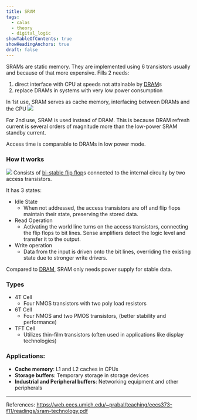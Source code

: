 ```yaml
---
title: SRAM
tags:
  - calas
  - theory
  - digital_logic
showTableOfContents: true
showHeadingAnchors: true
draft: false
---
```

SRAMs are static memory. They are implemented using 6 transistors usually and because of that more expensive. 
Fills 2 needs:
1. direct interface with CPU at speeds not attainable by [DRAM](/posts/contentcalastheoriesdram/)s
2. replace DRAMs in systems with very low power consumption

In 1st use, SRAM serves as cache memory, interfacing between DRAMs and the CPU
![](/images/Pasted%20image%2020250524194226.png)

For 2nd use, SRAM is used instead of DRAM. This is because DRAM refresh current is several orders of magnitude more than the low-power SRAM standby current. 

Access time is comparable to DRAMs in low power mode.

### How it works

![](/images/Pasted%20image%2020250524221931.png)
Consists of [bi-stable flip flop](/posts/bistable-flip-flop/)s connected to the internal circuity by two access transistors. 

It has 3 states:
- Idle State
	- When not addressed, the access transistors are off and flip flops maintain their state, preserving the stored data.
- Read Operation
	- Activating the world line turns on the access transistors, connecting the flip flops to bit lines. Sense amplifiers detect the logic level and transfer it to the output.
- Write operation
	- Data from the input is driven onto the bit lines, overriding the existing state due to stronger write drivers.

Compared to [DRAM](/posts/contentcalastheoriesdram/), SRAM only needs power supply for stable data.

### Types 
- 4T Cell
	- Four NMOS transistors with two poly load resistors
- 6T Cell
	- Four NMOS and two PMOS transistors, (better stability and performance)
- TFT Cell
	- Utilizes thin-film transistors (often used in applications like display technologies)

### Applications:

- **Cache memory**: L1 and L2 caches in CPUs
- **Storage buffers**: Temporary storage in storage devices
- **Industrial and Peripheral buffers**: Networking equipment and other peripherals


___
References:
https://web.eecs.umich.edu/~prabal/teaching/eecs373-f11/readings/sram-technology.pdf
